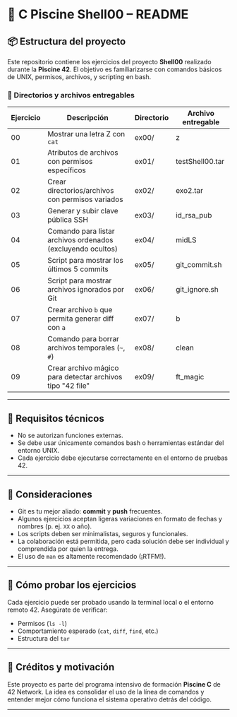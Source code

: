 # 🐚 C Piscine Shell00 – README

## 📦 Estructura del proyecto

Este repositorio contiene los ejercicios del proyecto **Shell00** realizado durante la **Piscine 42**. El objetivo es familiarizarse con comandos básicos de UNIX, permisos, archivos, y scripting en bash.

### 📁 Directorios y archivos entregables

| Ejercicio | Descripción | Directorio | Archivo entregable |
|-----------|-------------|------------|---------------------|
| 00 | Mostrar una letra Z con `cat` | ex00/ | z |
| 01 | Atributos de archivos con permisos específicos | ex01/ | testShell00.tar |
| 02 | Crear directorios/archivos con permisos variados | ex02/ | exo2.tar |
| 03 | Generar y subir clave pública SSH | ex03/ | id_rsa_pub |
| 04 | Comando para listar archivos ordenados (excluyendo ocultos) | ex04/ | midLS |
| 05 | Script para mostrar los últimos 5 commits | ex05/ | git_commit.sh |
| 06 | Script para mostrar archivos ignorados por Git | ex06/ | git_ignore.sh |
| 07 | Crear archivo `b` que permita generar diff con `a` | ex07/ | b |
| 08 | Comando para borrar archivos temporales (`~`, `#`) | ex08/ | clean |
| 09 | Crear archivo mágico para detectar archivos tipo "42 file" | ex09/ | ft_magic |

---

## 🔧 Requisitos técnicos

- No se autorizan funciones externas.
- Se debe usar únicamente comandos bash o herramientas estándar del entorno UNIX.
- Cada ejercicio debe ejecutarse correctamente en el entorno de pruebas 42.

---

## 🧠 Consideraciones

- Git es tu mejor aliado: **commit** y **push** frecuentes.
- Algunos ejercicios aceptan ligeras variaciones en formato de fechas y nombres (p. ej. `XX` o año).
- Los scripts deben ser minimalistas, seguros y funcionales.
- La colaboración está permitida, pero cada solución debe ser individual y comprendida por quien la entrega.
- El uso de `man` es altamente recomendado (¡RTFM!).

---

## 🚀 Cómo probar los ejercicios

Cada ejercicio puede ser probado usando la terminal local o el entorno remoto 42. Asegúrate de verificar:

- Permisos (`ls -l`)
- Comportamiento esperado (`cat`, `diff`, `find`, etc.)
- Estructura del `tar`

---

## 🎉 Créditos y motivación

Este proyecto es parte del programa intensivo de formación **Piscine C** de 42 Network. La idea es consolidar el uso de la línea de comandos y entender mejor cómo funciona el sistema operativo detrás del código.

---
